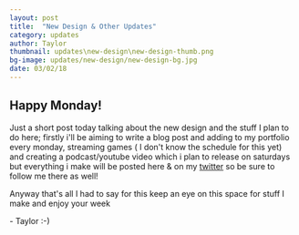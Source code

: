 ```yaml
---
layout: post
title:  "New Design & Other Updates"
category: updates
author: Taylor
thumbnail: updates\new-design\new-design-thumb.png
bg-image: updates/new-design/new-design-bg.jpg
date: 03/02/18
---
```

<div class="Content">

<h2 class="heading">Happy Monday!</h2>

<p>
Just a short post today talking about the new design and the stuff I plan to do here; firstly i'll be aiming to write a blog post and adding to my portfolio every monday, streaming games ( I don't know the schedule for this yet) and creating a podcast/youtube video which i plan to release on saturdays but everything i make will be posted here & on my <a href="">twitter</a>
so be sure to follow me there as well!
</p>

<p>
Anyway that's all I had to say for this keep an eye on this space for stuff I make and enjoy your week
</p>

<p>
- Taylor :-)
</p>

</div>